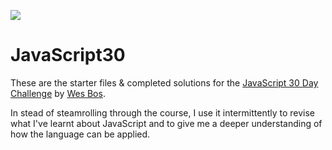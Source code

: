 ﻿![](https://javascript30.com/images/JS3-social-share.png)

# JavaScript30

These are the starter files & completed solutions for the [JavaScript 30 Day Challenge](https://JavaScript30.com) by [Wes Bos](https://wesbos.com/).

In stead of steamrolling through the course, I use it intermittently to revise what I've learnt about JavaScript and to give me a deeper understanding of how the language can be applied.
